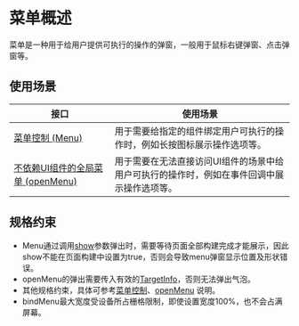 # 菜单概述

菜单是一种用于给用户提供可执行的操作的弹窗，一般用于鼠标右键弹窗、点击弹窗等。

## 使用场景

| 接口|使用场景  |
| ----------| ----------------------------------- |
| [菜单控制 (Menu)](arkts-popup-and-menu-components-menu.md) | 用于需要给指定的组件绑定用户可执行的操作时，例如长按图标展示操作选项等。 |
| [不依赖UI组件的全局菜单 (openMenu)](arkts-popup-and-menu-components-uicontext-menu.md) | 用于需要在无法直接访问UI组件的场景中给用户可执行的操作时，例如在事件回调中展示操作选项等。 |

## 规格约束

* Menu通过调用[show](../reference/apis-arkui/arkui-ts/ts-universal-attributes-menu.md#bindmenu11)参数弹出时，需要等待页面全部构建完成才能展示，因此show不能在页面构建中设置为true，否则会导致menu弹窗显示位置及形状错误。
* openMenu的弹出需要传入有效的[TargetInfo](../reference/apis-arkui/js-apis-arkui-UIContext.md#targetinfo18)，否则无法弹出气泡。
* 其他规格约束，具体可参考[菜单控制](../reference/apis-arkui/arkui-ts/ts-universal-attributes-menu.md)、[openMenu](../reference/apis-arkui/js-apis-arkui-UIContext.md#openmenu18) 说明。
* bindMenu最大宽度受设备所占栅格限制，即使设置宽度100%，也不会占满屏幕。